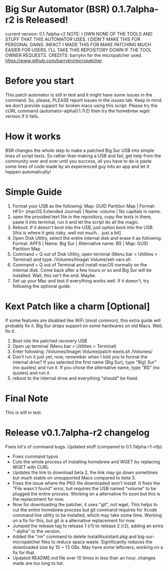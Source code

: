 # Big Sur Automator (BSR) 0.1.7alpha-r2 is Released!
current version: 0.1.7alpha-r2
NOTE: I OWN NONE OF THE TOOLS AND STUFF THAT THIS AUTOMATOR USES. I DIDN'T MAKE THIS FOR PERSONAL GAINS. INFACT I MADE THIS FOR MAKE PATCHING MUCH EASIER FOR USERS. I'LL TAKE THIS REPOSITORY DOWN IF THE TOOL OWNER REQUESTS.
CREDITS: barrykn for the micropatcher used. https://www.github.com/barrykn/micropatcher

# Before you start
This patch automator is still in test and it might have some issues in the command. So, please, PLEASE report issues in the issues tab. Keep in mind we don't provide support for broken macs using this script. Please try the cURL command (automator-alpha0.1.7r2) then try the homebrew wget version if it fails.

# How it works
BSR changes the whole step to make a patched Big Sur USB into simple lines of script texts. So rather than making a USB and fail, get help from the community over and over until you success, all you have to do is paste some lines of code made by an experienced guy into an app and let it happen automatically!

# Simple Guide 
1. Format your USB as the following: Map: GUID Partition Map | Format: HFS+ (macOS Extended Journal) | Name: volume | No capitals in name.
2. open the provided text file in the repository, copy the texts in there, paste it into terminal, run it and let the script do all the magic. 
3. Reboot. If it doesn't boot into the USB, just option boot into the USB.
[this is where it gets risky. well not much... just a bit]
4. Open Disk Utility, select the entire internal disk and erase it as following: Format: APFS | Name: Big Sur | Alternative name: BS | Map: GUID Partition Map
5. Command + Q out of Disk Utility, open terminal (Menu bar > Utilities > Terminal) and type: /Volumes/Image\ Volume/set-vars.sh
6. Command + Q out of Terminal and install macOS normally on the internal disk. Come back after a few hours or so and Big Sur will be installed. Wait, this isn't the end. Maybe.
7. Set up your Mac and test if everything works well. If it doesn't, try following the optional guide.

# Kext Patch like a charm [Optional]
If some features are disabled like WiFi (most common), this extra guide will probably fix it. Big Sur drops support on some hardwares on old Macs. Well, fix it.
1. Boot into the patched recovery USB
2. Open up terminal (Menu bar > Utilities > Terminal)
3. Enter following: /Volumes/Image\ Volume/patch-kexts.sh /Volumes/
4. Don't run it just yet, now, remember when I told you to format the internal drive? If you selected the first name (Big Sur), type "Big\ Sur" (no quotes) and run it. If you chose the alternative name, type "BS" (no quotes) and run it.
5. reboot to the internal drive and everything "should" be fixed.

# Final Note
This is still in test.

# Release v0.1.7alpha-r2 changelog
Fixes lot's of command bugs.
Updated stuff (compared to 0.1.7alpha-r1-nfp)
- Fixes command typos
- Cuts the whole process of installing homebrew and WGET by replacing WGET with CURL
- Updates the link to download beta 2, the link may go down sometimes but much stable on unsupported Macs compared to beta 3.
- Fixes the issue where the PKG file downloaded won't install. It fixes the "File wasn't found" error, but requires the USB named "volume" to be plugged the entire process. Working on a alternative fix soon but this is the replacement for now.
- Now for downloading the patcher, it uses "git", not wget. This helps to cut the entire homebrew process but git command requires for Xcode command line utility to be installed, which may take some time. Working on a fix for this, but git is a alternative replacement for now.
- Jumped the release tag to release 1 (r1) to release 2 (r2), adding an extra "-alpha" to the version.
- Added the "rm" command to delete InstallAssistant.pkg and big-sur-micropatcher files to reduce space waste. Significantly reduces the downloaded size by 10 ~ 13 GBs. May have some leftovers, working on a fix for that.
- Updated README.md file over 10 times in less than an hour, changes made are too long to list.
